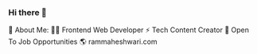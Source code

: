 ### Hi there 👋

<!--
**ctaneja10/ctaneja10** is a ✨ _special_ ✨ repository because its `README.md` (this file) appears on your GitHub profile.

Here are some ideas to get you started:

- 🔭 I’m currently working on ...
- 🌱 I’m currently learning ...
- 👯 I’m looking to collaborate on ...
- 🤔 I’m looking for help with ...
- 💬 Ask me about ...
- 📫 How to reach me: ...
- 😄 Pronouns: ...
- ⚡ Fun fact: ...
-->
💫 About Me:
👨‍💻 Frontend Web Developer
⚡ Tech Content Creator
💼 Open To Job Opportunities
🌎 rammaheshwari.com
